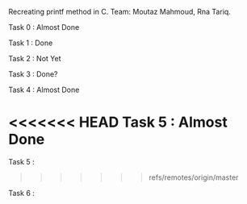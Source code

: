 Recreating printf method in C.
Team: Moutaz Mahmoud, Rna Tariq.

Task 0 : Almost Done

Task 1 : Done

Task 2 : Not Yet

Task 3 : Done?

Task 4 : Almost Done

<<<<<<< HEAD
Task 5 : Almost Done
=======
Task 5 :
>>>>>>> refs/remotes/origin/master

Task 6 :
